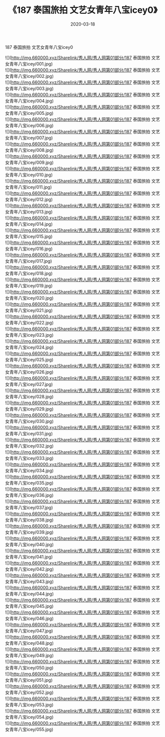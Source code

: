 ﻿---
layout: post
title:  《187 泰国旅拍 文艺女青年八宝icey0》
date:   2020-03-18
img: http://img.660000.xyz/Sharelink/秀人网/秀人网第01部分/187 泰国旅拍 文艺女青年八宝icey0/000.jpg
categories: [美女, 清纯, 唯美]
---

187 泰国旅拍 文艺女青年八宝icey0

  ![](http://img.660000.xyz/Sharelink/秀人网/秀人网第01部分/187 泰国旅拍 文艺女青年八宝icey/001.jpg) <br> ![](http://img.660000.xyz/Sharelink/秀人网/秀人网第01部分/187 泰国旅拍 文艺女青年八宝icey/002.jpg) <br> ![](http://img.660000.xyz/Sharelink/秀人网/秀人网第01部分/187 泰国旅拍 文艺女青年八宝icey/003.jpg) <br> ![](http://img.660000.xyz/Sharelink/秀人网/秀人网第01部分/187 泰国旅拍 文艺女青年八宝icey/004.jpg) <br> ![](http://img.660000.xyz/Sharelink/秀人网/秀人网第01部分/187 泰国旅拍 文艺女青年八宝icey/005.jpg) <br> ![](http://img.660000.xyz/Sharelink/秀人网/秀人网第01部分/187 泰国旅拍 文艺女青年八宝icey/006.jpg) <br> ![](http://img.660000.xyz/Sharelink/秀人网/秀人网第01部分/187 泰国旅拍 文艺女青年八宝icey/007.jpg) <br> ![](http://img.660000.xyz/Sharelink/秀人网/秀人网第01部分/187 泰国旅拍 文艺女青年八宝icey/008.jpg) <br> ![](http://img.660000.xyz/Sharelink/秀人网/秀人网第01部分/187 泰国旅拍 文艺女青年八宝icey/009.jpg) <br> ![](http://img.660000.xyz/Sharelink/秀人网/秀人网第01部分/187 泰国旅拍 文艺女青年八宝icey/010.jpg) <br> ![](http://img.660000.xyz/Sharelink/秀人网/秀人网第01部分/187 泰国旅拍 文艺女青年八宝icey/011.jpg) <br> ![](http://img.660000.xyz/Sharelink/秀人网/秀人网第01部分/187 泰国旅拍 文艺女青年八宝icey/012.jpg) <br> ![](http://img.660000.xyz/Sharelink/秀人网/秀人网第01部分/187 泰国旅拍 文艺女青年八宝icey/013.jpg) <br> ![](http://img.660000.xyz/Sharelink/秀人网/秀人网第01部分/187 泰国旅拍 文艺女青年八宝icey/014.jpg) <br> ![](http://img.660000.xyz/Sharelink/秀人网/秀人网第01部分/187 泰国旅拍 文艺女青年八宝icey/015.jpg) <br> ![](http://img.660000.xyz/Sharelink/秀人网/秀人网第01部分/187 泰国旅拍 文艺女青年八宝icey/016.jpg) <br> ![](http://img.660000.xyz/Sharelink/秀人网/秀人网第01部分/187 泰国旅拍 文艺女青年八宝icey/017.jpg) <br> ![](http://img.660000.xyz/Sharelink/秀人网/秀人网第01部分/187 泰国旅拍 文艺女青年八宝icey/018.jpg) <br> ![](http://img.660000.xyz/Sharelink/秀人网/秀人网第01部分/187 泰国旅拍 文艺女青年八宝icey/019.jpg) <br> ![](http://img.660000.xyz/Sharelink/秀人网/秀人网第01部分/187 泰国旅拍 文艺女青年八宝icey/020.jpg) <br> ![](http://img.660000.xyz/Sharelink/秀人网/秀人网第01部分/187 泰国旅拍 文艺女青年八宝icey/021.jpg) <br> ![](http://img.660000.xyz/Sharelink/秀人网/秀人网第01部分/187 泰国旅拍 文艺女青年八宝icey/022.jpg) <br> ![](http://img.660000.xyz/Sharelink/秀人网/秀人网第01部分/187 泰国旅拍 文艺女青年八宝icey/023.jpg) <br> ![](http://img.660000.xyz/Sharelink/秀人网/秀人网第01部分/187 泰国旅拍 文艺女青年八宝icey/024.jpg) <br> ![](http://img.660000.xyz/Sharelink/秀人网/秀人网第01部分/187 泰国旅拍 文艺女青年八宝icey/025.jpg) <br> ![](http://img.660000.xyz/Sharelink/秀人网/秀人网第01部分/187 泰国旅拍 文艺女青年八宝icey/026.jpg) <br> ![](http://img.660000.xyz/Sharelink/秀人网/秀人网第01部分/187 泰国旅拍 文艺女青年八宝icey/027.jpg) <br> ![](http://img.660000.xyz/Sharelink/秀人网/秀人网第01部分/187 泰国旅拍 文艺女青年八宝icey/028.jpg) <br> ![](http://img.660000.xyz/Sharelink/秀人网/秀人网第01部分/187 泰国旅拍 文艺女青年八宝icey/029.jpg) <br> ![](http://img.660000.xyz/Sharelink/秀人网/秀人网第01部分/187 泰国旅拍 文艺女青年八宝icey/030.jpg) <br> ![](http://img.660000.xyz/Sharelink/秀人网/秀人网第01部分/187 泰国旅拍 文艺女青年八宝icey/031.jpg) <br> ![](http://img.660000.xyz/Sharelink/秀人网/秀人网第01部分/187 泰国旅拍 文艺女青年八宝icey/032.jpg) <br> ![](http://img.660000.xyz/Sharelink/秀人网/秀人网第01部分/187 泰国旅拍 文艺女青年八宝icey/033.jpg) <br> ![](http://img.660000.xyz/Sharelink/秀人网/秀人网第01部分/187 泰国旅拍 文艺女青年八宝icey/034.jpg) <br> ![](http://img.660000.xyz/Sharelink/秀人网/秀人网第01部分/187 泰国旅拍 文艺女青年八宝icey/035.jpg) <br> ![](http://img.660000.xyz/Sharelink/秀人网/秀人网第01部分/187 泰国旅拍 文艺女青年八宝icey/036.jpg) <br> ![](http://img.660000.xyz/Sharelink/秀人网/秀人网第01部分/187 泰国旅拍 文艺女青年八宝icey/037.jpg) <br> ![](http://img.660000.xyz/Sharelink/秀人网/秀人网第01部分/187 泰国旅拍 文艺女青年八宝icey/038.jpg) <br> ![](http://img.660000.xyz/Sharelink/秀人网/秀人网第01部分/187 泰国旅拍 文艺女青年八宝icey/039.jpg) <br> ![](http://img.660000.xyz/Sharelink/秀人网/秀人网第01部分/187 泰国旅拍 文艺女青年八宝icey/040.jpg) <br> ![](http://img.660000.xyz/Sharelink/秀人网/秀人网第01部分/187 泰国旅拍 文艺女青年八宝icey/041.jpg) <br> ![](http://img.660000.xyz/Sharelink/秀人网/秀人网第01部分/187 泰国旅拍 文艺女青年八宝icey/042.jpg) <br> ![](http://img.660000.xyz/Sharelink/秀人网/秀人网第01部分/187 泰国旅拍 文艺女青年八宝icey/043.jpg) <br> ![](http://img.660000.xyz/Sharelink/秀人网/秀人网第01部分/187 泰国旅拍 文艺女青年八宝icey/044.jpg) <br> ![](http://img.660000.xyz/Sharelink/秀人网/秀人网第01部分/187 泰国旅拍 文艺女青年八宝icey/045.jpg) <br> ![](http://img.660000.xyz/Sharelink/秀人网/秀人网第01部分/187 泰国旅拍 文艺女青年八宝icey/046.jpg) <br> ![](http://img.660000.xyz/Sharelink/秀人网/秀人网第01部分/187 泰国旅拍 文艺女青年八宝icey/047.jpg) <br> ![](http://img.660000.xyz/Sharelink/秀人网/秀人网第01部分/187 泰国旅拍 文艺女青年八宝icey/048.jpg) <br> ![](http://img.660000.xyz/Sharelink/秀人网/秀人网第01部分/187 泰国旅拍 文艺女青年八宝icey/049.jpg) <br> ![](http://img.660000.xyz/Sharelink/秀人网/秀人网第01部分/187 泰国旅拍 文艺女青年八宝icey/050.jpg) <br> ![](http://img.660000.xyz/Sharelink/秀人网/秀人网第01部分/187 泰国旅拍 文艺女青年八宝icey/051.jpg) <br> ![](http://img.660000.xyz/Sharelink/秀人网/秀人网第01部分/187 泰国旅拍 文艺女青年八宝icey/052.jpg) <br> ![](http://img.660000.xyz/Sharelink/秀人网/秀人网第01部分/187 泰国旅拍 文艺女青年八宝icey/053.jpg) <br> ![](http://img.660000.xyz/Sharelink/秀人网/秀人网第01部分/187 泰国旅拍 文艺女青年八宝icey/054.jpg) <br> ![](http://img.660000.xyz/Sharelink/秀人网/秀人网第01部分/187 泰国旅拍 文艺女青年八宝icey/055.jpg) <br>